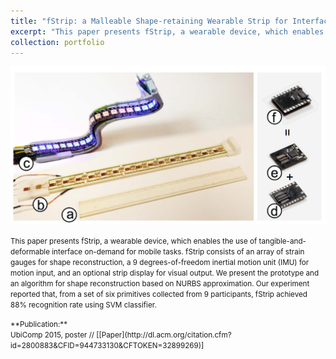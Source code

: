 ```yaml
---
title: "fStrip: a Malleable Shape-retaining Wearable Strip for Interface On-demand"
excerpt: "This paper presents fStrip, a wearable device, which enables the use of tangible-and-deformable interface on-demand for mobile tasks.<br/><img src='/images/fStrip.png'>"
collection: portfolio
---
```


![fStrip](/images/fStrip.png)


<small>This paper presents fStrip, a wearable device, which enables the use of tangible-and-deformable interface on-demand for mobile tasks. fStrip consists of an array of strain gauges for shape reconstruction, a 9 degrees-of-freedom inertial motion unit (IMU) for motion input, and an optional strip display for visual output. We present the prototype and an algorithm for shape reconstruction based on NURBS approximation. Our experiment reported that, from a set of six primitives collected from 9 participants, fStrip achieved 88% recognition rate using SVM classifier.</small>

<small>
**Publication:**<br> 
UbiComp 2015, poster // [[Paper](http://dl.acm.org/citation.cfm?id=2800883&CFID=944733130&CFTOKEN=32899269)]
</small>